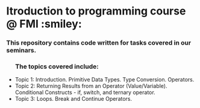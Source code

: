 <h1>Itroduction to programming course @ FMI :smiley:</h1> 
<h3>This repository contains code written for tasks covered in our seminars.</h3>
<ul>
 <h3>The topics covered include:</h3>
 <li>Topic 1: Introduction. Primitive Data Types. Type Conversion. Operators.</li>
 <li>Topic 2: Returning Results from an Operator (Value/Variable). Conditional Constructs - if, switch, and ternary operator.</li>
 <li>Topic 3: Loops. Break and Continue Operators.</li>
</ul>
